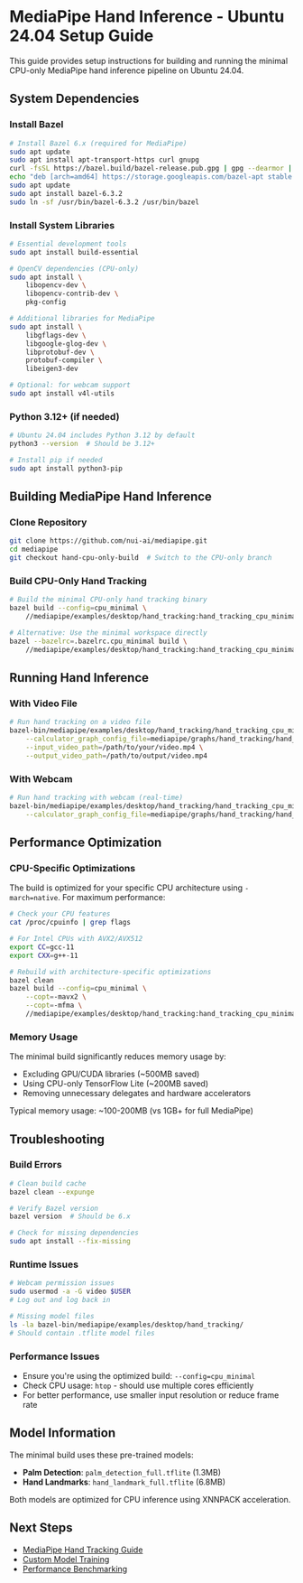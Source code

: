 # MediaPipe Hand Inference - Ubuntu 24.04 Setup Guide

This guide provides setup instructions for building and running the minimal CPU-only MediaPipe hand inference pipeline on Ubuntu 24.04.

## System Dependencies

### Install Bazel

```bash
# Install Bazel 6.x (required for MediaPipe)
sudo apt update
sudo apt install apt-transport-https curl gnupg
curl -fsSL https://bazel.build/bazel-release.pub.gpg | gpg --dearmor | sudo tee /etc/apt/trusted.gpg.d/bazel.gpg
echo "deb [arch=amd64] https://storage.googleapis.com/bazel-apt stable jdk1.8" | sudo tee /etc/apt/sources.list.d/bazel.list
sudo apt update
sudo apt install bazel-6.3.2
sudo ln -sf /usr/bin/bazel-6.3.2 /usr/bin/bazel
```

### Install System Libraries

```bash
# Essential development tools
sudo apt install build-essential

# OpenCV dependencies (CPU-only)
sudo apt install \
    libopencv-dev \
    libopencv-contrib-dev \
    pkg-config

# Additional libraries for MediaPipe
sudo apt install \
    libgflags-dev \
    libgoogle-glog-dev \
    libprotobuf-dev \
    protobuf-compiler \
    libeigen3-dev

# Optional: for webcam support
sudo apt install v4l-utils
```

### Python 3.12+ (if needed)

```bash
# Ubuntu 24.04 includes Python 3.12 by default
python3 --version  # Should be 3.12+

# Install pip if needed
sudo apt install python3-pip
```

## Building MediaPipe Hand Inference

### Clone Repository

```bash
git clone https://github.com/nui-ai/mediapipe.git
cd mediapipe
git checkout hand-cpu-only-build  # Switch to the CPU-only branch
```

### Build CPU-Only Hand Tracking

```bash
# Build the minimal CPU-only hand tracking binary
bazel build --config=cpu_minimal \
    //mediapipe/examples/desktop/hand_tracking:hand_tracking_cpu_minimal

# Alternative: Use the minimal workspace directly
bazel --bazelrc=.bazelrc.cpu_minimal build \
    //mediapipe/examples/desktop/hand_tracking:hand_tracking_cpu_minimal
```

## Running Hand Inference

### With Video File

```bash
# Run hand tracking on a video file
bazel-bin/mediapipe/examples/desktop/hand_tracking/hand_tracking_cpu_minimal \
    --calculator_graph_config_file=mediapipe/graphs/hand_tracking/hand_tracking_desktop_live.pbtxt \
    --input_video_path=/path/to/your/video.mp4 \
    --output_video_path=/path/to/output/video.mp4
```

### With Webcam

```bash
# Run hand tracking with webcam (real-time)
bazel-bin/mediapipe/examples/desktop/hand_tracking/hand_tracking_cpu_minimal \
    --calculator_graph_config_file=mediapipe/graphs/hand_tracking/hand_tracking_desktop_live.pbtxt
```

## Performance Optimization

### CPU-Specific Optimizations

The build is optimized for your specific CPU architecture using `-march=native`. For maximum performance:

```bash
# Check your CPU features
cat /proc/cpuinfo | grep flags

# For Intel CPUs with AVX2/AVX512
export CC=gcc-11
export CXX=g++-11

# Rebuild with architecture-specific optimizations
bazel clean
bazel build --config=cpu_minimal \
    --copt=-mavx2 \
    --copt=-mfma \
    //mediapipe/examples/desktop/hand_tracking:hand_tracking_cpu_minimal
```

### Memory Usage

The minimal build significantly reduces memory usage by:
- Excluding GPU/CUDA libraries (~500MB saved)
- Using CPU-only TensorFlow Lite (~200MB saved)
- Removing unnecessary delegates and hardware accelerators

Typical memory usage: ~100-200MB (vs 1GB+ for full MediaPipe)

## Troubleshooting

### Build Errors

```bash
# Clean build cache
bazel clean --expunge

# Verify Bazel version
bazel version  # Should be 6.x

# Check for missing dependencies
sudo apt install --fix-missing
```

### Runtime Issues

```bash
# Webcam permission issues
sudo usermod -a -G video $USER
# Log out and log back in

# Missing model files
ls -la bazel-bin/mediapipe/examples/desktop/hand_tracking/
# Should contain .tflite model files
```

### Performance Issues

- Ensure you're using the optimized build: `--config=cpu_minimal`
- Check CPU usage: `htop` - should use multiple cores efficiently
- For better performance, use smaller input resolution or reduce frame rate

## Model Information

The minimal build uses these pre-trained models:
- **Palm Detection**: `palm_detection_full.tflite` (1.3MB)
- **Hand Landmarks**: `hand_landmark_full.tflite` (6.8MB)

Both models are optimized for CPU inference using XNNPACK acceleration.

## Next Steps

- [MediaPipe Hand Tracking Guide](https://developers.google.com/mediapipe/solutions/vision/hand_landmarker)
- [Custom Model Training](https://developers.google.com/mediapipe/solutions/customization)
- [Performance Benchmarking](https://developers.google.com/mediapipe/framework/framework_concepts/benchmarking)